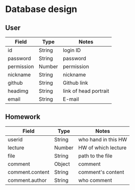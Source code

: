 # Database design

## User

Field        | Type          | Notes
------------ | ------------- | ------------
id           | String        | login ID
password     | String        | password
permission   | Number        | permission
nickname     | String        | nickname
github       | String        | Github link
headimg      | String        | link of head portrait
email        | String        | E-mail

## Homework

Field           | Type          | Notes
--------------- | ------------- | ------------
userid          | String        | who hand in this HW
lecture         | Number        | HW of which lecture
file            | String        | path to the file
comment         | Object        | comment
comment.content | String        | comment's content
comment.author  | String        | who comment
